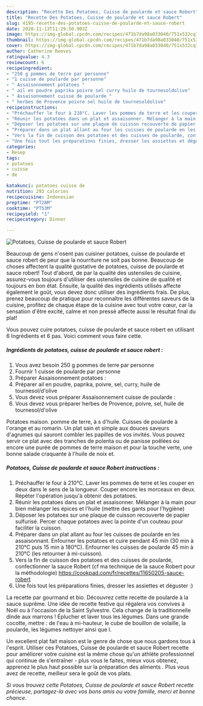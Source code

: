```yaml
---
description: "Recette Des Potatoes, Cuisse de poularde et sauce Robert"
title: "Recette Des Potatoes, Cuisse de poularde et sauce Robert"
slug: 4195-recette-des-potatoes-cuisse-de-poularde-et-sauce-robert
date: 2020-11-13T11:29:50.903Z
image: https://img-global.cpcdn.com/recipes/471b7da98a033040/751x532cq70/potatoes-cuisse-de-poularde-et-sauce-robert-photo-principale-de-la-recette.jpg
thumbnail: https://img-global.cpcdn.com/recipes/471b7da98a033040/751x532cq70/potatoes-cuisse-de-poularde-et-sauce-robert-photo-principale-de-la-recette.jpg
cover: https://img-global.cpcdn.com/recipes/471b7da98a033040/751x532cq70/potatoes-cuisse-de-poularde-et-sauce-robert-photo-principale-de-la-recette.jpg
author: Catherine Reeves
ratingvalue: 4.3
reviewcount: 6
recipeingredient:
- "250 g pommes de terre par personne"
- "1 cuisse de poularde par personne"
- " Assaisonnement potatoes "
- " ail en poudre paprika poivre sel curry huile de tournesoldolive"
- " Assaisonnement cuisse de poularde "
- " herbes de Provence poivre sel huile de tournesoldolive"
recipeinstructions:
- "Préchauffer le four à 210°C. Laver les pommes de terre et les couper en deux dans le sens de la longueur. Couper encore les morceaux en deux. Répéter l&#39;opération jusqu&#39;à obtenir des potatoes."
- "Réunir les potatoes dans un plat et assaisonner. Mélanger à la main pour bien mélanger les épices et l&#39;huile (mettre des gants pour l&#39;hygiène)"
- "Déposer les potatoes sur une plaque de cuisson recouverte de papier sulfurisé. Percer chaque potatoes avec la pointe d&#39;un couteau pour faciliter la cuisson."
- "Préparer dans un plat allant au four les cuisses de poularde en les assaisonnant. Enfourner les potatoes et cuire pendant 45 min (30 min à 210°C puis 15 min à 180°C). Enfourner les cuisses de poularde 45 min à 210°C (les retourner à mi-cuisson)."
- "Vers la fin de cuisson des potatoes et des cuisses de poularde, confectionner la sauce Robert (cf ma technique de la sauce Robert pour la méthodologie) https://cookpad.com/fr/recettes/11650205-sauce-robert"
- "Une fois tout les préparations finies, dresser les assiettes et déguster :)"
categories:
- Resep
tags:
- potatoes
- cuisse
- de

katakunci: potatoes cuisse de 
nutrition: 293 calories
recipecuisine: Indonesian
preptime: "PT28M"
cooktime: "PT53M"
recipeyield: "1"
recipecategory: Dinner

---
```



![Potatoes, Cuisse de poularde et sauce Robert](https://img-global.cpcdn.com/recipes/471b7da98a033040/751x532cq70/potatoes-cuisse-de-poularde-et-sauce-robert-photo-principale-de-la-recette.jpg)

Beaucoup de gens n'osent pas cuisiner potatoes, cuisse de poularde et sauce robert de peur que la nourriture ne soit pas bonne. Beaucoup de choses affectent la qualité gustative de potatoes, cuisse de poularde et sauce robert! Tout d'abord, de par la qualité des ustensiles de cuisine, assurez-vous toujours d'utiliser des ustensiles de cuisine de qualité et toujours en bon état. Ensuite, la qualité des ingrédients utilisés affecte également le goût, vous devez donc utiliser des ingrédients frais. De plus, prenez beaucoup de pratique pour reconnaître les différentes saveurs de la cuisine, profitez de chaque étape de la cuisine avec tout votre cœur, car la sensation d'être excité, calme et non pressé affecte aussi le résultat final du plat!

<!--inarticleads1-->

Vous pouvez cuire potatoes, cuisse de poularde et sauce robert en utilisant 6 Ingrédients et 6 pas. Voici comment vous faire cette.

##### Ingrédients de potatoes, cuisse de poularde et sauce robert :

1. Vous avez besoin 250 g pommes de terre par personne
1. Fournir 1 cuisse de poularde par personne
1. Préparer  Assaisonnement potatoes :
1. Préparer  ail en poudre, paprika, poivre, sel, curry, huile de tournesol/d&#39;olive
1. Vous devez vous préparer  Assaisonnement cuisse de poularde :
1. Vous devez vous préparer  herbes de Provence, poivre, sel, huile de tournesol/d&#39;olive


Potatoes maison. pomme de terre, à s d&#39;huile. Cuisses de poularde à l&#39;orange et au romarin. Un plat sain et simple aux douces saveurs d&#39;agrumes qui sauront combler les papilles de vos invités. Vous pouvez servir ce plat avec des tranches de polenta ou de panisse poêlées ou encore une purée de pommes de terre maison et pour la touche verte, une bonne salade craquante à l&#39;huile de noix et. 

<!--inarticleads2-->

##### Potatoes, Cuisse de poularde et sauce Robert instructions :

1. Préchauffer le four à 210°C. Laver les pommes de terre et les couper en deux dans le sens de la longueur. Couper encore les morceaux en deux. Répéter l&#39;opération jusqu&#39;à obtenir des potatoes.
1. Réunir les potatoes dans un plat et assaisonner. Mélanger à la main pour bien mélanger les épices et l&#39;huile (mettre des gants pour l&#39;hygiène)
1. Déposer les potatoes sur une plaque de cuisson recouverte de papier sulfurisé. Percer chaque potatoes avec la pointe d&#39;un couteau pour faciliter la cuisson.
1. Préparer dans un plat allant au four les cuisses de poularde en les assaisonnant. Enfourner les potatoes et cuire pendant 45 min (30 min à 210°C puis 15 min à 180°C). Enfourner les cuisses de poularde 45 min à 210°C (les retourner à mi-cuisson).
1. Vers la fin de cuisson des potatoes et des cuisses de poularde, confectionner la sauce Robert (cf ma technique de la sauce Robert pour la méthodologie) https://cookpad.com/fr/recettes/11650205-sauce-robert
1. Une fois tout les préparations finies, dresser les assiettes et déguster :)


La recette par gourmand et bio. Découvrez cette recette de poularde à la sauce suprême. Une idée de recette festive qui régalera vos convives à Noël ou à l&#39;occasion de la Saint Sylvestre. Cela change de la traditionnelle dinde aux marrons ! Éplucher et laver tous les légumes. Dans une grande cocotte, mettre : de l&#39;eau à mi-hauteur, le cube de bouillon de volaille, la poularde, les légumes nettoyer ainsi que l. 

<!--inarticleads1-->

<p>
Un excellent plat fait maison est le genre de chose que nous gardons tous à l'esprit. Utiliser ces Potatoes, Cuisse de poularde et sauce Robert recette pour améliorer votre cuisine est la même chose qu'un athlète professionnel qui continue de s'entraîner - plus vous le faites, mieux vous obtenez, apprenez le plus haut possible sur la préparation des aliments . Plus vous avez de recette, meilleur sera le goût de vos plats.
</p>

<p>
<i>Si vous trouvez cette Potatoes, Cuisse de poularde et sauce Robert recette précieuse, partagez-la avec vos bons amis ou votre famille, merci et bonne chance.</i>
</p>
